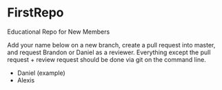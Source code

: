 # FirstRepo
Educational Repo for New Members

Add your name below on a new branch, create a pull request into master, and request Brandon or Daniel as a reviewer. Everything except the pull request + review request should be done via git on the command line.
- Daniel (example)
- Alexis
